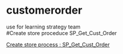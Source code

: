 # customerorder
use for learning strategy team <br>
#Create store proceduce SP_Get_Cust_Order

<a href="https://github.com/taksaonchatin/customerorder/wiki/1)-Create-SP_Get_Cust_Order" target="_blank" >Create store process : SP_Get_Cust_Order</a>
